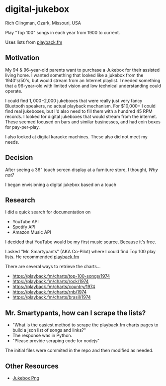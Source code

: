 # digital-jukebox

Rich Clingman, Ozark, Missouri, USA

Play "Top 100" songs in each year from 1900 to current.

Uses lists from
[playback.fm](https://playback.fm/)

## Motivation

My 94 & 96-year-old parents want to purchase a Jukebox for their assisted living home.
I wanted something that looked like a jukebox from the 1940's/50's, but
would stream from an Internet playlist.
I needed something that a 96-year-old with limited vision and low technical
understanding could operate.

I could find $1,000-$2,000 jukeboxes that were really just very fancy Bluetooth speakers,
no actual playback mechanism.
For $10,000+ I could find real jukeboxes, but I'd also need to fill them with a hundred 45 RPM records.
I looked for digital jukeboxes that would stream from the internet.
These seemed focused on bars and similar businesses, and had coin boxes for pay-per-play.

I also looked at digital karaoke machines. These also did not meet my needs.

## Decision

After seeing a 36" touch screen display at a furniture store,
I thought, *Why not?*

I began envisioning a digital jukebox based on a touch

## Research

I did a quick search for documentation on
* YouTube API
* Spotify API
* Amazon Music API

I decided that YouTube would be my first music source.
Because it's free.

I asked "Mr. Smartypants" (AKA Co-Pilot)
where I could find Top 100 play lists.
He recommended
[playback.fm](https://playback.fm/)

There are several ways to retrieve the charts...

* https://playback.fm/charts/top-100-songs/1974
* https://playback.fm/charts/rock/1974
* https://playback.fm/charts/country/1974
* https://playback.fm/charts/rnb/1974
* https://playback.fm/charts/brasil/1974

## Mr. Smartypants, how can I scrape the lists?

* "What is the easiest method to scrape the playback.fm charts pages to build a json list of songs and links?"
* The response was in Python.
* "Please provide scraping code for nodejs"

The initial files were commited in the repo and then modified as needed.

## Other Resources

* [Jukebox Png](https://pngtree.com/freepng/jukebox_8676230.html)


